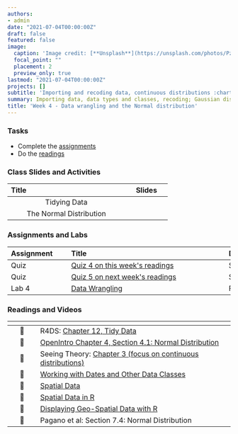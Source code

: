 ```yaml
---
authors:
- admin
date: "2021-07-04T00:00:00Z"
draft: false
featured: false
image:
  caption: 'Image credit: [**Unsplash**](https://unsplash.com/photos/Pzxkyb--vT4)'
  focal_point: ""
  placement: 2
  preview_only: true
lastmod: "2021-07-04T00:00:00Z"
projects: []
subtitle: 'Importing and recoding data, continuous distributions :chart_with_downwards_trend:'
summary: Importing data, data types and classes, recoding; Gaussian distribution.
title: 'Week 4 - Data wrangling and the Normal distribution'
---
```


### Tasks

- Complete the [assignments](/post/04-week/#assignments)
- Do the [readings](/post/04-week/#readings-and-videos)


### Class Slides and Activities

| <div style="width:250px;text-align:left">Title</div> | <div  style="width:80px;text-align:center">Slides</div> | 
|:---:|:---------------------|
| Tidying Data | [<span style="color: #4b5357;"><i class="fas fa-desktop fa-lg"></i></span>](https://sta-198-glhlth-298-fall-2022.github.io/website/slides/week-04/w4-l01-tidying.html)  | 
| The Normal Distribution | [<span style="color: #4b5357;"><i class="fas fa-desktop fa-lg"></i></span>](https://sta-198-glhlth-298-fall-2022.github.io/website/slides/week-04/w4-l02-gaussian.html)  | 


### Assignments and Labs

| <div style="width:120px;text-align:left">Assignment</div> | <div style="width:340px;text-align:left">Title</div> | <div style="width:200px;text-align:left">Due</div> |
|:---|:---|:---|
| Quiz | [Quiz 4 on this week's readings](https://sakai.duke.edu) | Sunday, 9/18 |
| Quiz | [Quiz 5 on next week's readings](https://sakai.duke.edu) | Sunday, 9/25 |
| Lab 4 |[Data Wrangling](https://sta-198-glhlth-298-fall-2022.github.io/website/slides/week-04/lab-04-spatial-conflict.html)| Fri., 9/23 |



### Readings and Videos

| <div style="width:50px"></div>  | <div style="width:420px"></div>  |  <div style="width:200px"></div> |
|:---:|:---|:---:|
| :open_book: | R4DS: [Chapter 12, Tidy Data](https://r4ds.had.co.nz/tidy-data.html?q=tidy#tidy-data)  | **Required** |
| :open_book: | [OpenIntro Chapter 4, Section 4.1: Normal Distribution ](https://www.openintro.org/book/os/) | **Required** |
| :open_book: | Seeing Theory: [Chapter 3 (focus on continuous distributions)](https://seeing-theory.brown.edu/#secondPage) | **Required** | 
| :movie_camera: | [Working with Dates and Other Data Classes](https://www.youtube.com/watch?v=dozvSVQcqqg) | **Required** |
| :movie_camera: | [Spatial Data](https://warpwire.duke.edu/w/Yw4GAA/) | **Recommended** |
| :open_book: | [Spatial Data in R](https://r-spatial.org/r/2018/10/25/ggplot2-sf.html)  | **Recommended** |
| :open_book: | [Displaying Geo-Spatial Data with R](https://slcladal.github.io/maps.html) | **Recommended** |
| :open_book: |Pagano et al: Section 7.4: Normal Distribution | **Recommended** | 




